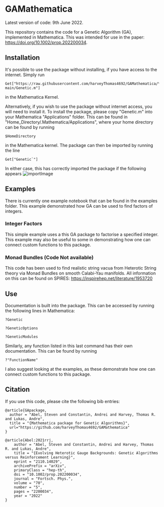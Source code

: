 # GAMathematica
Latest version of code: 9th June 2022.

This repository contains the code for a Genetic Algorithm (GA), 
implemented in Mathematica. This was intended for use in the paper:
https://doi.org/10.1002/prop.202200034.

## Installation

It's possible to use the package without installing, if you have access to the 
internet. Simply run
```
Get["https://raw.githubusercontent.com/harveyThomas4692/GAMathematica/\
main/Genetic.m"]
```
in the Mathematica Kernel.

Alternatively, if you wish to use the package without internet access, you will need
to install it. To install the package, please copy "Genetic.m" into your 
Mathematica "Applications" folder. This can be found in 
"Home_Directory/.Mathematica/Applications", where your home directory can
be found by running
```
$HomeDirectory

```
in the Mathematica kernel. The package can then be imported by running the line
```
Get["Genetic`"]
```

In either case, this has correctly imported the package if the following 
appears
![importImage](https://raw.githubusercontent.com/harveyThomas4692/GAMathematica/main/Import.png)

## Examples
There is currently one example notebook that can be found in the examples folder.
This example demonstrated how GA can be used to find factors of integers.

### Integer Factors
This simple example uses a this GA package to factorise a specified
integer. This example may also be useful to some in demonstrating 
how one can connect custom functions to this package.

### Monad Bundles (Code Not available)
This code has been used to find realistic string vacua from Heterotic
String theory via Monad Bundles on smooth Calabi-Yau manifolds. All information
on this can be found on SPIRES: https://inspirehep.net/literature/1953720

## Use
Documentation is built into the package. This can be accessed by running the
following lines in Mathematica:
```
?Genetic
```
```
?GeneticOptions
```
```
?GeneticModules
```
Similarly, any function listed in this last command has their own documentation.
This can be found by running 
```
?"FunctionName"
```
I also suggest looking at the examples, as these demonstrate how one can connect
custom functions to this package.

## Citation
If you use this code, please cite the following bib entries:

```
@article{GApackage,
  author = "Abel, Steven and Constantin, Andrei and Harvey, Thomas R. and Lukas, Andre",
  title = "{Mathematica package for Genetic Algorithms}",
  url="https://github.com/harveyThomas4692/GAMathematica"
}

@article{Abel:2021rrj,
    author = "Abel, Steven and Constantin, Andrei and Harvey, Thomas R. and Lukas, Andre",
    title = "{Evolving Heterotic Gauge Backgrounds: Genetic Algorithms versus Reinforcement Learning}",
    eprint = "2110.14029",
    archivePrefix = "arXiv",
    primaryClass = "hep-th",
    doi = "10.1002/prop.202200034",
    journal = "Fortsch. Phys.",
    volume = "70",
    number = "5",
    pages = "2200034",
    year = "2022"
}
```
